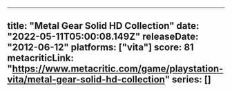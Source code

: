 
---
title: "Metal Gear Solid HD Collection"
date: "2022-05-11T05:00:08.149Z"
releaseDate: "2012-06-12"
platforms: ["vita"]
score: 81
metacriticLink: "https://www.metacritic.com/game/playstation-vita/metal-gear-solid-hd-collection"
series: []
---
